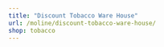 ```yaml
---
title: "Discount Tobacco Ware House"
url: /moline/discount-tobacco-ware-house/
shop: tobacco
---
```

